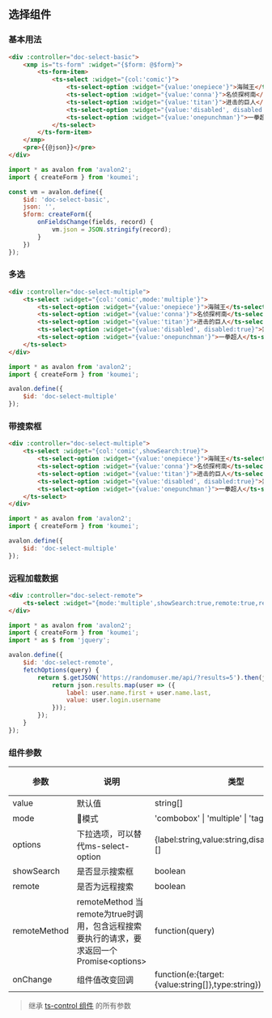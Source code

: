 ## 选择组件

### 基本用法

``` html
<div :controller="doc-select-basic">
    <xmp is="ts-form" :widget="{$form: @$form}">
        <ts-form-item>
            <ts-select :widget="{col:'comic'}">
                <ts-select-option :widget="{value:'onepiece'}">海贼王</ts-select-option>
                <ts-select-option :widget="{value:'conna'}">名侦探柯南</ts-select-option>
                <ts-select-option :widget="{value:'titan'}">进击的巨人</ts-select-option>
                <ts-select-option :widget="{value:'disabled', disabled:true}">禁用</ts-select-option>
                <ts-select-option :widget="{value:'onepunchman'}">一拳超人</ts-select-option>
            </ts-select>
        </ts-form-item>
    </xmp>
    <pre>{{@json}}</pre>
</div>
```

``` js
import * as avalon from 'avalon2';
import { createForm } from 'koumei';

const vm = avalon.define({
    $id: 'doc-select-basic',
    json: '',
    $form: createForm({
        onFieldsChange(fields, record) {
            vm.json = JSON.stringify(record);
        }
    })
});
```

### 多选

``` html
<div :controller="doc-select-multiple">
    <ts-select :widget="{col:'comic',mode:'multiple'}">
        <ts-select-option :widget="{value:'onepiece'}">海贼王</ts-select-option>
        <ts-select-option :widget="{value:'conna'}">名侦探柯南</ts-select-option>
        <ts-select-option :widget="{value:'titan'}">进击的巨人</ts-select-option>
        <ts-select-option :widget="{value:'disabled', disabled:true}">禁用</ts-select-option>
        <ts-select-option :widget="{value:'onepunchman'}">一拳超人</ts-select-option>
    </ts-select>
</div>
```

``` js
import * as avalon from 'avalon2';
import { createForm } from 'koumei';

avalon.define({
    $id: 'doc-select-multiple'
});
```

### 带搜索框

``` html
<div :controller="doc-select-multiple">
    <ts-select :widget="{col:'comic',showSearch:true}">
        <ts-select-option :widget="{value:'onepiece'}">海贼王</ts-select-option>
        <ts-select-option :widget="{value:'conna'}">名侦探柯南</ts-select-option>
        <ts-select-option :widget="{value:'titan'}">进击的巨人</ts-select-option>
        <ts-select-option :widget="{value:'disabled', disabled:true}">禁用</ts-select-option>
        <ts-select-option :widget="{value:'onepunchman'}">一拳超人</ts-select-option>
    </ts-select>
</div>
```

``` js
import * as avalon from 'avalon2';
import { createForm } from 'koumei';

avalon.define({
    $id: 'doc-select-multiple'
});
```

### 远程加载数据

``` html
<div :controller="doc-select-remote">
    <ts-select :widget="{mode:'multiple',showSearch:true,remote:true,remoteMethod:@fetchOptions}"></ts-select>
</div>
```

``` js
import * as avalon from 'avalon2';
import { createForm } from 'koumei';
import * as $ from 'jquery';

avalon.define({
    $id: 'doc-select-remote',
    fetchOptions(query) {
        return $.getJSON('https://randomuser.me/api/?results=5').then(json => {
            return json.results.map(user => ({
                label: user.name.first + user.name.last,
                value: user.login.username
            }));
        });
    }
});
```

### 组件参数

| 参数 | 说明 | 类型 | 默认值 |
|-----|-----|-----|-----|
| value | 默认值 | string\[\] | \[\] |
| mode | 模式 | 'combobox' \| 'multiple' \| 'tags' | '' |
| options | 下拉选项，可以替代ms-select-option | {label:string,value:string,disabled:boolean}\[\] | \[\] |
| showSearch | 是否显示搜索框 | boolean | false |
| remote | 是否为远程搜索 | boolean | false |
| remoteMethod | remoteMethod 当remote为true时调用，包含远程搜索要执行的请求，要求返回一个Promise&#x3C;options&#x3E; | function(query) | noop |
| onChange | 组件值改变回调 | function(e:{target:{value:string\[\]},type:string}) | noop |

> 继承 [ts-control 组件](#!/form-control) 的所有参数